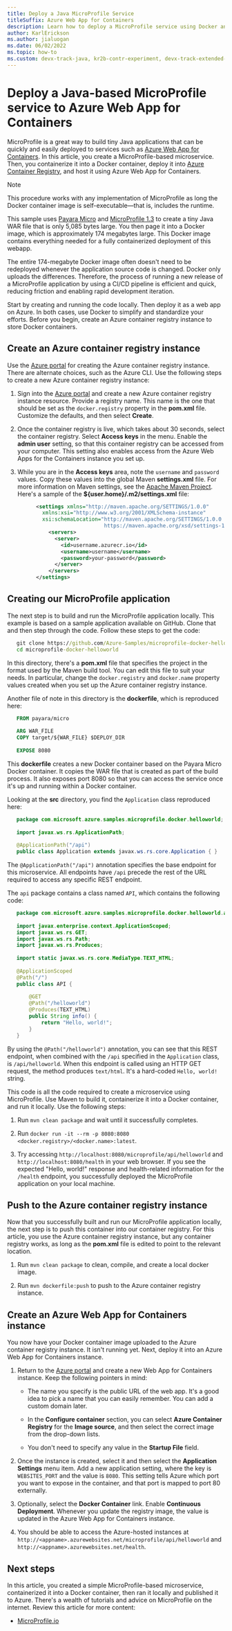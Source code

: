 ```yaml
---
title: Deploy a Java MicroProfile Service 
titleSuffix: Azure Web App for Containers
description: Learn how to deploy a MicroProfile service using Docker and Azure Web App for Containers. Build tiny Java applications that can be quickly and easily deployed.
author: KarlErickson
ms.author: jialuogan
ms.date: 06/02/2022
ms.topic: how-to
ms.custom: devx-track-java, kr2b-contr-experiment, devx-track-extended-java
---
```


# Deploy a Java-based MicroProfile service to Azure Web App for Containers

MicroProfile is a great way to build tiny Java applications that can be quickly and easily deployed to services such as [Azure Web App for Containers](https://azure.microsoft.com/services/app-service/containers/). In this article, you create a MicroProfile-based microservice. Then, you containerize it into a Docker container, deploy it into [Azure Container Registry](https://azure.microsoft.com/services/container-registry/), and host it using Azure Web App for Containers.

> [!NOTE]
> This procedure works with any implementation of MicroProfile as long the Docker container image is self-executable—that is, includes the runtime.

This sample uses [Payara Micro](https://www.payara.fish/products/payara-micro/) and [MicroProfile 1.3](https://microprofile.io/) to create a tiny Java WAR file that is only 5,085 bytes large. You then page it into a Docker image, which is approximately 174 megabytes large. This Docker image contains everything needed for a fully containerized deployment of this webapp.

The entire 174-megabyte Docker image often doesn't need to be redeployed whenever the application source code is changed. Docker only uploads the differences. Therefore, the process of running a new release of a MicroProfile application by using a CI/CD pipeline is efficient and quick, reducing friction and enabling rapid development iteration.

Start by creating and running the code locally. Then deploy it as a web app on Azure. In both cases, use Docker to simplify and standardize your efforts. Before you begin, create an Azure container registry instance to store Docker containers.

## Create an Azure container registry instance

Use the [Azure portal](https://portal.azure.com) for creating the Azure container registry instance. There are alternate choices, such as the Azure CLI. Use the following steps to create a new Azure container registry instance:

1. Sign into the [Azure portal](https://portal.azure.com) and create a new Azure container registry instance resource. Provide a registry name. This name is the one that should be set as the `docker.registry` property in the **pom.xml** file. Customize the defaults, and then select **Create**.

1. Once the container registry is live, which takes about 30 seconds, select the container registry. Select **Access keys** in the menu. Enable the **admin user** setting, so that this container registry can be accessed from your computer. This setting also enables access from the Azure Web Apps for the Containers instance you set up.

1. While you are in the **Access keys** area, note the `username` and `password` values. Copy these values into the global Maven **settings.xml** file. For more information on Maven settings, see the [Apache Maven Project](https://maven.apache.org/settings.html). Here's a sample of the **${user.home}/.m2/settings.xml** file:

    ```xml
          <settings xmlns="http://maven.apache.org/SETTINGS/1.0.0"
            xmlns:xsi="http://www.w3.org/2001/XMLSchema-instance"
            xsi:schemaLocation="http://maven.apache.org/SETTINGS/1.0.0
                                https://maven.apache.org/xsd/settings-1.0.0.xsd">
              <servers>
                <server>
                  <id>username.azurecr.io</id>
                  <username>username</username>
                  <password>your-password</password>
                </server>
              </servers>
          </settings>
    ```

## Creating our MicroProfile application

The next step is to build and run the MicroProfile application locally. This example is based on a sample application available on GitHub. Clone that and then step through the code. Follow these steps to get the code:

```cmd
   git clone https://github.com/Azure-Samples/microprofile-docker-helloworld.git
   cd microprofile-docker-helloworld
```

In this directory, there's a **pom.xml** file that specifies the project in the format used by the Maven build tool. You can edit this file to suit your needs. In particular, change the `docker.registry` and `docker.name` property values created when you set up the Azure container registry instance.

Another file of note in this directory is the **dockerfile**, which is reproduced here:

```dockerfile
   FROM payara/micro
   
   ARG WAR_FILE
   COPY target/${WAR_FILE} $DEPLOY_DIR
   
   EXPOSE 8080
```

This **dockerfile** creates a new Docker container based on the Payara Micro Docker container. It copies the WAR file that is created as part of the build process. It also exposes port 8080 so that you can access the service once it's up and running within a Docker container.

Looking at the **src** directory, you find the `Application` class reproduced here:

```java
   package com.microsoft.azure.samples.microprofile.docker.helloworld;
   
   import javax.ws.rs.ApplicationPath;
   
   @ApplicationPath("/api")
   public class Application extends javax.ws.rs.core.Application { }
```

The `@ApplicationPath("/api")` annotation specifies the base endpoint for this microservice. All endpoints have `/api` precede the rest of the URL required to access any specific REST endpoint.

The `api` package contains a class named `API`, which contains the following code:

```java
   package com.microsoft.azure.samples.microprofile.docker.helloworld.api;
   
   import javax.enterprise.context.ApplicationScoped;
   import javax.ws.rs.GET;
   import javax.ws.rs.Path;
   import javax.ws.rs.Produces;
   
   import static javax.ws.rs.core.MediaType.TEXT_HTML;
   
   @ApplicationScoped
   @Path("/")
   public class API {
   
       @GET
       @Path("/helloworld")
       @Produces(TEXT_HTML)
       public String info() {
           return "Hello, world!";
       }
   }
```

By using the `@Path("/helloworld")` annotation, you can see that this REST endpoint, when combined with the `/api` specified in the `Application` class, is `/api/helloworld`. When this endpoint is called using an HTTP GET request, the method produces `text/html`. It's a hard-coded `Hello, world!` string.

This code is all the code required to create a microservice using MicroProfile. Use Maven to build it, containerize it into a Docker container, and run it locally. Use the following steps:

1. Run `mvn clean package` and wait until it successfully completes.

1. Run `docker run -it --rm -p 8080:8080 <docker.registry>/<docker.name>:latest`.

1. Try accessing `http://localhost:8080/microprofile/api/helloworld` and `http://localhost:8080/health` in your web browser. If you see the expected "Hello, world!" response and health-related information for the `/health` endpoint, you successfully deployed the MicroProfile application on your local machine.

## Push to the Azure container registry instance

Now that you successfully built and run our MicroProfile application locally, the next step is to push this container into our container registry. For this article, you use the Azure container registry instance, but any container registry works, as long as the **pom.xml** file is edited to point to the relevant location.

1. Run `mvn clean package` to clean, compile, and create a local docker image.

1. Run `mvn dockerfile:push` to push to the Azure container registry instance.

## Create an Azure Web App for Containers instance

You now have your Docker container image uploaded to the Azure container registry instance. It isn't running yet. Next, deploy it into an Azure Web App for Containers instance.

1. Return to the [Azure portal](https://portal.azure.com) and create a new Web App for Containers instance. Keep the following pointers in mind:

   - The name you specify is the public URL of the web app. It's a good idea to pick a name that you can easily remember. You can add a custom domain later.

   - In the **Configure container** section, you can select **Azure Container Registry** for the **Image source**, and then select the correct image from the drop-down lists.

   - You don't need to specify any value in the **Startup File** field.

1. Once the instance is created, select it and then select the **Application Settings** menu item. Add a new application setting, where the key is `WEBSITES_PORT` and the value is `8080`. This setting tells Azure which port you want to expose in the container, and that port is mapped to port 80 externally.

1. Optionally, select the **Docker Container** link. Enable **Continuous Deployment**. Whenever you update the registry image, the value is updated in the Azure Web App for Containers instance.

1. You should be able to access the Azure-hosted instances at `http://<appname>.azurewebsites.net/microprofile/api/helloworld` and `http://<appname>.azurewebsites.net/health`.

## Next steps

In this article, you created a simple MicroProfile-based microservice, containerized it into a Docker container, then ran it locally and published it to Azure. There's a wealth of tutorials and advice on MicroProfile on the internet. Review this article for more content:

- [MicroProfile.io](https://microprofile.io/)
